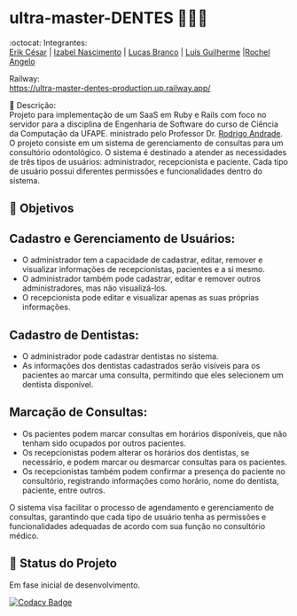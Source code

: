 # ultra-master-DENTES 👨‍⚕️🦷

:octocat: Integrantes:\
[Erik César](https://github.com/Kire87) | [Izabel Nascimento](https://github.com/izabelnascimento) | [Lucas Branco](https://github.com/LBranco27) | [Luís Guilherme](https://github.com/Nidhoggui) |[Rochel Angelo](https://github.com/rochelangelo)

Railway:\
https://ultra-master-dentes-production.up.railway.app/

📄 Descrição:\
Projeto para implementação de um SaaS em Ruby e Rails com foco no servidor para a disciplina de Engenharia de Software do curso de Ciência da Computação da UFAPE. ministrado pelo Professor Dr. [Rodrigo Andrade](https://github.com/rcaa). O projeto consiste em um sistema de gerenciamento de consultas para um consultório odontológico. O sistema é destinado a atender as necessidades de três tipos de usuários: administrador, recepcionista e paciente. Cada tipo de usuário possui diferentes permissões e funcionalidades dentro do sistema.

## :round_pushpin: Objetivos

## Cadastro e Gerenciamento de Usuários:

- O administrador tem a capacidade de cadastrar, editar, remover e visualizar informações de recepcionistas, pacientes e a si mesmo.
- O administrador também pode cadastrar, editar e remover outros administradores, mas não visualizá-los.
- O recepcionista pode editar e visualizar apenas as suas próprias informações.

## Cadastro de Dentistas:

- O administrador pode cadastrar dentistas no sistema.
- As informações dos dentistas cadastrados serão visíveis para os pacientes ao marcar uma consulta, permitindo que eles selecionem um dentista disponível.

## Marcação de Consultas:

- Os pacientes podem marcar consultas em horários disponíveis, que não tenham sido ocupados por outros pacientes.
- Os recepcionistas podem alterar os horários dos dentistas, se necessário, e podem marcar ou desmarcar consultas para os pacientes.
- Os recepcionistas também podem confirmar a presença do paciente no consultório, registrando informações como horário, nome do dentista, paciente, entre outros.

O sistema visa facilitar o processo de agendamento e gerenciamento de consultas, garantindo que cada tipo de usuário tenha as permissões e funcionalidades adequadas de acordo com sua função no consultório médico.

## :construction: Status do Projeto
Em fase inicial de desenvolvimento.




[![Codacy Badge](https://app.codacy.com/project/badge/Grade/e04561a6937a429cb5308b38358aef9e)](https://app.codacy.com/gh/rochelangelo/ultra-master-DENTES/dashboard?utm_source=gh&utm_medium=referral&utm_content=&utm_campaign=Badge_grade)
